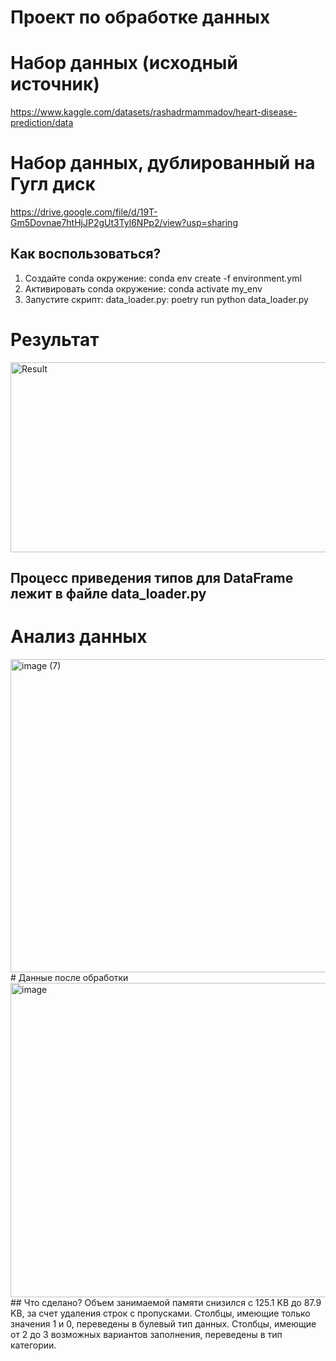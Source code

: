 # Проект по обработке данных
# Набор данных (исходный источник)
https://www.kaggle.com/datasets/rashadrmammadov/heart-disease-prediction/data
# Набор данных, дублированный на Гугл диск
https://drive.google.com/file/d/19T-Gm5Dovnae7htHjJP2gUt3Tyl6NPp2/view?usp=sharing
## Как воспользоваться?
1. Создайте conda окружение:
conda env create -f environment.yml
2. Активировать conda окружение:
conda activate my_env
3. Запустите скрипт: data_loader.py:
poetry run python data_loader.py


# Результат
<img width="1673" height="304" alt="Result" src="https://github.com/user-attachments/assets/dd3caa93-062a-44dc-8b79-edcfcf8f3098" />

## Процесс приведения типов для DataFrame лежит в файле data_loader.py
# Анализ данных
<img width="559" height="501" alt="image (7)" src="https://github.com/user-attachments/assets/5eafbd04-9fa9-4e46-828e-4b2467e8c8a1" />
# Данные после обработки
<img width="526" height="503" alt="image" src="https://github.com/user-attachments/assets/be0a5079-caf6-457f-b8b7-f3d5717affc9" />
## Что сделано?
Объем занимаемой памяти снизился с 125.1 KB до 87.9 KB, за счет удаления строк с пропусками.
Столбцы, имеющие только значения 1 и 0, переведены в булевый тип данных.
Столбцы, имеющие от 2 до 3 возможных вариантов заполнения, переведены в тип категории.

